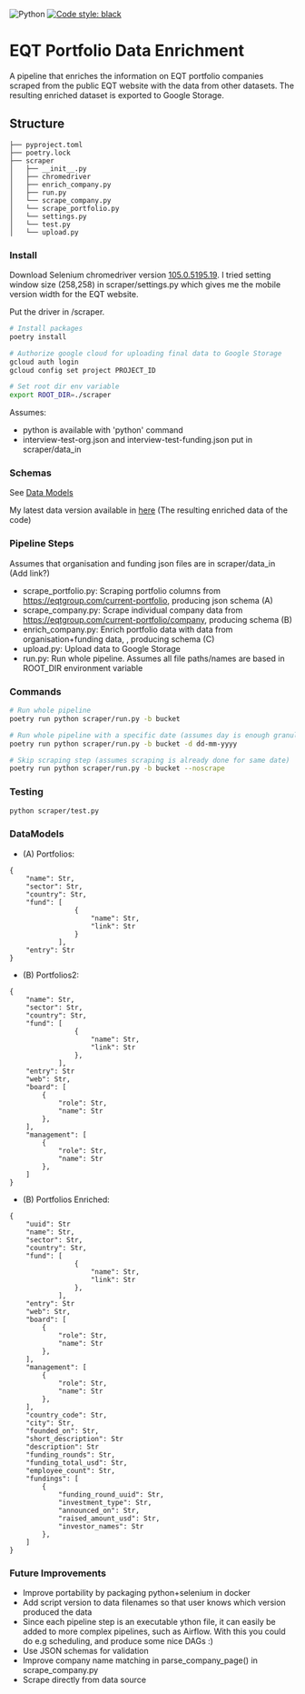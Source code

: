 ![Python](https://img.shields.io/badge/python-3.9+-blue) <a href="https://github.com/psf/black"><img alt="Code style: black" src="https://img.shields.io/badge/code%20style-black-000000.svg"></a>

# EQT Portfolio Data Enrichment

A pipeline that enriches the information on EQT portfolio companies scraped from the public EQT website with the data from other datasets. The resulting enriched dataset is exported to Google Storage.

## Structure

``` text
├── pyproject.toml
├── poetry.lock
├── scraper
│   ├── __init__.py
│   ├── chromedriver
│   ├── enrich_company.py
│   ├── run.py
│   └── scrape_company.py
│   └── scrape_portfolio.py
│   └── settings.py
│   └── test.py
│   └── upload.py
```

### Install

Download Selenium chromedriver version [105.0.5195.19](https://chromedriver.storage.googleapis.com/index.html?path=105.0.5195.19/). I tried setting window size (258,258) in scraper/settings.py which gives me the mobile version width for the EQT website.

Put the driver in /scraper.

```bash
# Install packages
poetry install
```

```bash
# Authorize google cloud for uploading final data to Google Storage
gcloud auth login
gcloud config set project PROJECT_ID
```

```bash
# Set root dir env variable
export ROOT_DIR=./scraper
```

Assumes: 
- python is available with 'python' command
- interview-test-org.json and interview-test-funding.json put in scraper/data_in

### Schemas
See [Data Models](#DataModels)

My latest data version available in [here](https://storage.googleapis.com/eqt-interview/enriched_final_17-11-2022.json) (The resulting enriched data of the code)

### Pipeline Steps
Assumes that organisation and funding json files are in scraper/data_in (Add link?)

- scrape_portfolio.py: Scraping portfolio columns from https://eqtgroup.com/current-portfolio, producing json schema (A) 
- scrape_company.py: Scrape individual company data from https://eqtgroup.com/current-portfolio/company, producing schema (B)
- enrich_company.py: Enrich portfolio data with data from organisation+funding data, , producing schema (C)
- upload.py: Upload data to Google Storage
- run.py: Run whole pipeline. Assumes all file paths/names are based in ROOT_DIR environment variable

### Commands

```bash
# Run whole pipeline
poetry run python scraper/run.py -b bucket
```

```bash
# Run whole pipeline with a specific date (assumes day is enough granularity)
poetry run python scraper/run.py -b bucket -d dd-mm-yyyy
```

```bash
# Skip scraping step (assumes scraping is already done for same date)
poetry run python scraper/run.py -b bucket --noscrape
```

### Testing
```bash
python scraper/test.py
```

### DataModels
- (A) Portfolios: 
```
{
    "name": Str,
    "sector": Str,
    "country": Str,
    "fund": [
                {
                    "name": Str,
                    "link": Str
                }
            ],
    "entry": Str
}
```

- (B) Portfolios2: 
```
{
    "name": Str,
    "sector": Str,
    "country": Str,
    "fund": [
                {
                    "name": Str,
                    "link": Str
                },
            ],
    "entry": Str
    "web": Str,
    "board": [
        {
            "role": Str,
            "name": Str
        },
    ],
    "management": [
        {
            "role": Str,
            "name": Str
        },
    ]
}
```

- (B) Portfolios Enriched: 
```
{
    "uuid": Str
    "name": Str,
    "sector": Str,
    "country": Str,
    "fund": [
                {
                    "name": Str,
                    "link": Str
                },
            ],
    "entry": Str
    "web": Str,
    "board": [
        {
            "role": Str,
            "name": Str
        },
    ],
    "management": [
        {
            "role": Str,
            "name": Str
        },
    ],
    "country_code": Str,
    "city": Str,
    "founded_on": Str,
    "short_description": Str
    "description": Str
    "funding_rounds": Str,
    "funding_total_usd": Str,
    "employee_count": Str,
    "fundings": [
        {
            "funding_round_uuid": Str,
            "investment_type": Str,
            "announced_on": Str,
            "raised_amount_usd": Str,
            "investor_names": Str
        },
    ]
}
```
### Future Improvements
- Improve portability by packaging python+selenium in docker
- Add script version to data filenames so that user knows which version produced the data
- Since each pipeline step is an executable ython file, it can easily be added to more complex pipelines, such as Airflow. With this you could do e.g scheduling, and produce some nice DAGs :)
- Use JSON schemas for validation
- Improve company name matching in parse_company_page() in scrape_company.py
- Scrape directly from data source